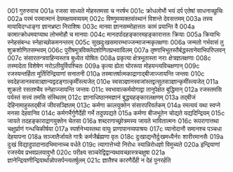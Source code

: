 001  	गुरुरुवाच
001a	रजसा साध्यते मोहस्तमसा च नरर्षभ
001c	क्रोधलोभौ भयं दर्प एतेषां साधनाच्छुचिः
002a	परमं परमात्मानं देवमक्षयमव्ययम्
002c	विष्णुमव्यक्तसंस्थानं विशन्ते देवसत्तमम्
003a	तस्य मायाविदग्धाङ्गा ज्ञानभ्रष्टा निराशिषः
003c	मानवा ज्ञानसम्मोहात्ततः कामं प्रयान्ति वै
004a	कामात्क्रोधमवाप्याथ लोभमोहौ च मानवाः
004c	मानदर्पादहङ्कारमहङ्कारात्ततः क्रियाः
005a	क्रियाभिः स्नेहसंबन्धः स्नेहाच्छोकमनन्तरम्
005c	सुखदुःखसमारम्भाज्जन्माजन्मकृतक्षणाः
006a	जन्मतो गर्भवासं तु शुक्रशोणितसम्भवम्
006c	पुरीषमूत्रविक्लेदशोणितप्रभवाविलम्
007a	तृष्णाभिभूतस्तैर्बद्धस्तानेवाभिपरिप्लवन्
007c	संसारतन्त्रवाहिन्यस्तत्र बुध्येत योषितः
008a	प्रकृत्या क्षेत्रभूतास्ता नराः क्षेत्रज्ञलक्षणाः
008c	तस्मादेता विशेषेण नरोऽतीयुर्विपश्चितः
009a	कृत्या ह्येता घोररूपा मोहयन्त्यविचक्षणान्
009c	रजस्यन्तर्हिता मूर्तिरिन्द्रियाणां सनातनी
010a	तस्मात्तर्षात्मकाद्रागाद्बीजाज्जायन्ति जन्तवः
010c	स्वदेहजानस्वसञ्ज्ञान्यद्वदङ्गात्कृमींस्त्यजेत्
010e	स्वसञ्ज्ञानस्वजांस्तद्वत्सुतसञ्ज्ञान्कृमींस्त्यजेत्
011a	शुक्रतो रसतश्चैव स्नेहाज्जायन्ति जन्तवः
011c	स्वभावात्कर्मयोगाद्वा तानुपेक्षेत बुद्धिमान्
012a	रजस्तमसि पर्यस्तं सत्त्वं तमसि संस्थितम्
012c	ज्ञानाधिष्ठानमज्ञानं बुद्ध्यहङ्कारलक्षणम्
013a	तद्बीजं देहिनामाहुस्तद्बीजं जीवसञ्ज्ञितम्
013c	कर्मणा कालयुक्तेन संसारपरिवर्तकम्
014a	रमत्ययं यथा स्वप्ने मनसा देहवानिव
014c	कर्मगर्भैर्गुणैर्देही गर्भे तदुपपद्यते
015a	कर्मणा बीजभूतेन चोद्यते यद्यदिन्द्रियम्
015c	जायते तदहङ्काराद्रागयुक्तेन चेतसा
016a	शब्दरागाच्छ्रोत्रमस्य जायते भावितात्मनः
016c	रूपरागात्तथा चक्षुर्घ्राणं गन्धचिकीर्षया
017a	स्पर्शनेभ्यस्तथा वायुः प्राणापानव्यपाश्रयः
017c	व्यानोदानौ समानश्च पञ्चधा देहयापना
018a	सञ्जातैर्जायते गात्रैः कर्मजैर्ब्रह्मणा वृतः
018c	दुःखाद्यन्तैर्दुःखमध्यैर्नरः शारीरमानसैः
019a	दुःखं विद्यादुपादानादभिमानाच्च वर्धते
019c	त्यागात्तेभ्यो निरोधः स्यान्निरोधज्ञो विमुच्यते
020a	इन्द्रियाणां रजस्येव प्रभवप्रलयावुभौ
020c	परीक्ष्य सञ्चरेद्विद्वान्यथावच्छास्त्रचक्षुषा
021a	ज्ञानेन्द्रियाणीन्द्रियार्थान्नोपसर्पन्त्यतर्षुलम्
021c	ज्ञातैश्च कारणैर्देही न देहं पुनरर्हति

